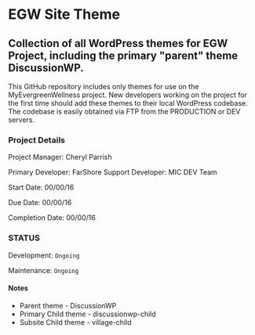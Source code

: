 EGW Site Theme
======

Collection of all WordPress themes for EGW Project, including the primary "parent" theme DiscussionWP.
------

This GitHub repository includes only themes for use on the MyEvergreenWellness project. New developers working on the project for the first time should add these themes to their local WordPress codebase. The codebase is easily obtained via FTP from the PRODUCTION or DEV servers.

### Project Details
Project Manager: Cheryl Parrish

Primary Developer: FarShore
Support Developer: MIC DEV Team

Start Date: 00/00/16

Due Date: 00/00/16

Completion Date: 00/00/16

### STATUS

Development: `Ongoing`

Maintenance: `Ongoing`

#### Notes
* Parent theme - DiscussionWP
* Primary Child theme - discussionwp-child
* Subsite Child theme - village-child
